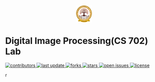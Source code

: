 <p align="center">
  <img src="https://github.com/SahilAli8808/kmclu-placement-cell/blob/dev/assets/img/logo.png" width="10%" alt='KMCLU Logo'> 
</p>
<!-- Table of Contents -->

# Digital Image Processing(CS 702) Lab

<!-- Badges -->
<p>
    <a href="https://github.com/SubhanRaj/Digital-Image-Processing/graphs/contributors">
        <img src="https://img.shields.io/github/contributors/SubhanRaj/Digital-Image-Processing" alt="contributors" />
    </a>
    <a href="">
        <img src="https://img.shields.io/github/last-commit/SubhanRaj/Digital-Image-Processing" alt="last update" />
    </a>
    <a href="https://github.com/SubhanRaj/Digital-Image-Processing/network/members">
        <img src="https://img.shields.io/github/forks/SubhanRaj/Digital-Image-Processing" alt="forks" />
    </a>
    <a href="https://github.com/SubhanRaj/Digital-Image-Processing/stargazers">
        <img src="https://img.shields.io/github/stars/SubhanRaj/Digital-Image-Processing" alt="stars" />
    </a>
    <a href="https://github.com/SubhanRaj/Digital-Image-Processing/issues/">
        <img src="https://img.shields.io/github/issues/SubhanRaj/Digital-Image-Processing" alt="open issues" />
    </a>
    <a href="https://github.com/SubhanRaj/Digital-Image-Processing/blob/main/licence">
        <img src="https://img.shields.io/github/license/SubhanRaj/Digital-Image-Processing" alt="license" />
    </a>
</p> r



